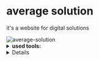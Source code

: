 <h1>average solution</h1>

<p>it's a website for digital solutions</p>
<img src="./average-solution.gif" alt="average-solution" />
<details>
	<summary>
    <b>
      used tools:
    </b>
  </summary>
	<br/>
  <ul>
    <li>REACT JS</li>
    <li>NODE JS EXPRESS</li>
  </ul>
</details>
<details>
